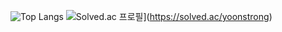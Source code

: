 ![Top Langs](https://github-readme-stats.vercel.app/api/top-langs/?username=anuraghazra&layout=compact)
![Solved.ac
프로필](http://mazassumnida.wtf/api/v2/generate_badge?boj=yoonstrong)](https://solved.ac/yoonstrong)
